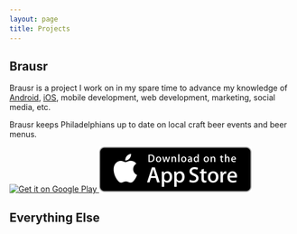 ```yaml
---
layout: page
title: Projects
---
```


## Brausr

Brausr is a project I work on in my spare time to advance my knowledge of [Android](http://www.android.com/), [iOS](https://www.apple.com/ios/), mobile development, web development, marketing, social media, etc.

Brausr keeps Philadelphians up to date on local craft beer events and beer menus.

<a href="https://play.google.com/store/apps/details?id=com.brausr" target="_blank">
  <img alt="Get it on Google Play"
       src="https://developer.android.com/images/brand/en_generic_rgb_wo_45.png" />
</a>

<a href="https://itunes.apple.com/us/app/brausr-philly-beer-app/id909713130?mt=8&uo=4" target="itunes_store">
	<img alt="Brausr - Philly Beer App - AppStore"
		src="/public/img/brausr-appstore.svg" />
</a>

<a href="{{ site.brausr.url }}" target="_blank"><i class="fa fa-link fa-3x"></i></a>
<a href="https://twitter.com/{{ site.brausr.twitter }}"><i class="fa fa-twitter-square fa-3x" target="_blank"></i></a>
<a href="https://plus.google.com/{{ site.brausr.googleplus }}"><i class="fa fa-google-plus-square fa-3x" target="_blank"></i></a>
<a href="https://facebook.com/{{ site.brausr.facebook }}"><i class="fa fa-facebook-square fa-3x" target="_blank"></i></a>

## Everything Else

<a href="https://github.com/{{ site.social.github }}" target="_blank"><i class="fa fa-github-square fa-3x"></i></a>
